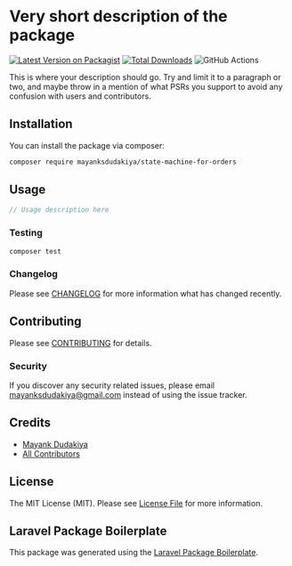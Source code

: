 # Very short description of the package

[![Latest Version on Packagist](https://img.shields.io/packagist/v/mayanksdudakiya/state-machine-for-orders.svg?style=flat-square)](https://packagist.org/packages/mayanksdudakiya/state-machine-for-orders)
[![Total Downloads](https://img.shields.io/packagist/dt/mayanksdudakiya/state-machine-for-orders.svg?style=flat-square)](https://packagist.org/packages/mayanksdudakiya/state-machine-for-orders)
![GitHub Actions](https://github.com/mayanksdudakiya/state-machine-for-orders/actions/workflows/main.yml/badge.svg)

This is where your description should go. Try and limit it to a paragraph or two, and maybe throw in a mention of what PSRs you support to avoid any confusion with users and contributors.

## Installation

You can install the package via composer:

```bash
composer require mayanksdudakiya/state-machine-for-orders
```

## Usage

```php
// Usage description here
```

### Testing

```bash
composer test
```

### Changelog

Please see [CHANGELOG](CHANGELOG.md) for more information what has changed recently.

## Contributing

Please see [CONTRIBUTING](CONTRIBUTING.md) for details.

### Security

If you discover any security related issues, please email mayanksdudakiya@gmail.com instead of using the issue tracker.

## Credits

-   [Mayank Dudakiya](https://github.com/mayanksdudakiya)
-   [All Contributors](../../contributors)

## License

The MIT License (MIT). Please see [License File](LICENSE.md) for more information.

## Laravel Package Boilerplate

This package was generated using the [Laravel Package Boilerplate](https://laravelpackageboilerplate.com).

